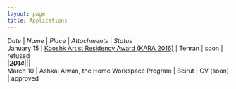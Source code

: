 ```yaml
---
layout: page
title: Applications
---
```

*Date* | *Name* | *Place* | *Attachments* | *Status*   
January 15 | [Kooshk Artist Residency Award (KARA 2016)](http://kooshkresidency.com/awards/kooshk-artist-residency-award-kara-2016/) | Tehran | soon | refused       
|___2014___|||    
March 10 | Ashkal Alwan, the Home Workspace Program | Beirut | CV (soon) | approved   
